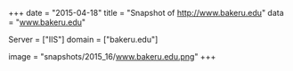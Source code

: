
+++
date = "2015-04-18"
title = "Snapshot of http://www.bakeru.edu"
data = "www.bakeru.edu"

Server = ["IIS"]
domain = ["bakeru.edu"]

  image = "snapshots/2015_16/www.bakeru.edu.png"
+++
#
